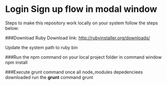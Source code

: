 # Login Sign up flow in modal window


Steps to make this repository work locally on your system follow the steps below:

###Download Ruby
Download link: http://rubyinstaller.org/downloads/

Update the system path to ruby bin

###Run the npm command on your local project folder in command window
	npm install


###Execute grunt command once all node_modules depedenciees downloaded run the **grunt** command 
	grunt



